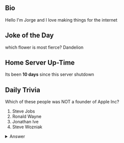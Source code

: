 ## Bio

Hello I'm Jorge and I love making things for the internet

## Joke of the Day

which flower is most fierce? Dandelion

## Home Server Up-Time

Its been **10 days** since this server shutdown


## Daily Trivia

Which of these people was NOT a founder of Apple Inc?
 1. Steve Jobs
 2. Ronald Wayne
 3. Jonathan Ive
 4. Steve Wozniak

<details>
  <summary>Answer</summary>
  Jonathan Ive
</details>

